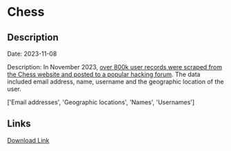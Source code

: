 # Chess

## Description

Date: 2023-11-08

Description:
In November 2023, <a href="https://www.hackread.com/hacker-leaks-scraped-chess-com-user-records/" target="_blank" rel="noopener">over 800k user records were scraped from the Chess website and posted to a popular hacking forum</a>. The data included email address, name, username and the geographic location of the user.


['Email addresses', 'Geographic locations', 'Names', 'Usernames']

## Links

[Download Link](https://link-to.net/1229997/11.619587287848066/dynamic/?r=aHR0cHM6Ly93d3cubWVkaWFmaXJlLmNvbS92aWV3L0hIT2JmWG94NERpRjJPVi9jaGVzcy5jb20vZmlsZQ==)